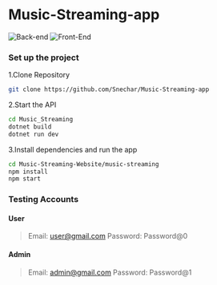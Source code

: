 # Music-Streaming-app
![Back-end](https://github.com/Snechar/Music-Streaming-app/workflows/CI_API/badge.svg)
![Front-End](https://github.com/Snechar/Music-Streaming-app/workflows/CI_WebApp/badge.svg)


### Set up the project
1.Clone Repository
```bash
git clone https://github.com/Snechar/Music-Streaming-app
```
2.Start the API
```bash
cd Music_Streaming
dotnet build
dotnet run dev
```

3.Install dependencies and run the app
```bash
cd Music-Streaming-Website/music-streaming
npm install
npm start
```
### Testing Accounts
#### User
>Email: user@gmail.com
>Password: Password@0
#### Admin
>Email: admin@gmail.com
>Password: Password@1
